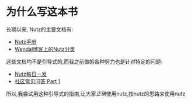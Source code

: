 # 为什么写这本书

长期以来, Nutz的主要文档有:

* [Nutz手册](http://nutzam.com/core/nutz_preface.html)
* [Wendal博客上的Nutz分类](http://wendal.net/tags/#Nutz-ref)

这些文档均不是引导式的,而我之前做的各种努力也是针对特定的问题:

* [Nutz每日一发](http://my.oschina.net/wendal/blog?catalog=33978)
* [社区常见问答 Part 1](http://nutzam.com/core/faq/common_qa_1.html)

所以,我尝试用这种引导式的指南,让大家*正确*使用nutz,按nutz的思路来使用nutz
